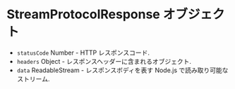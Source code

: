 # StreamProtocolResponse オブジェクト

* `statusCode` Number - HTTP レスポンスコード.
* `headers` Object - レスポンスヘッダーに含まれるオブジェクト.
* `data` ReadableStream - レスポンスボディを表す Node.js で読み取り可能なストリーム.
